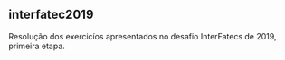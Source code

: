 ## interfatec2019

Resolução dos exercicíos apresentados no desafio InterFatecs de 2019, primeira etapa.

